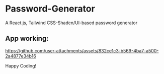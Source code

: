 # Password-Generator
A React.js, Tailwind CSS-Shadcn/UI-based password generator


## App working:

https://github.com/user-attachments/assets/832ce1c3-b569-4ba7-a500-2a4877e34b16

Happy Coding!
